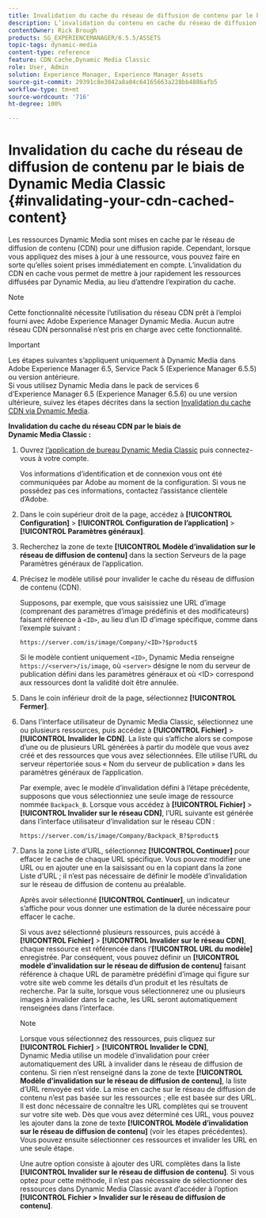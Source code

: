 ```yaml
---
title: Invalidation du cache du réseau de diffusion de contenu par le biais de Dynamic Media Classic
description: L’invalidation du contenu en cache du réseau de diffusion de continu (CDN) vous permet de mettre à jour rapidement les ressources diffusées par Dynamic Media, au lieu d’attendre l’expiration du cache.
contentOwner: Rick Brough
products: SG_EXPERIENCEMANAGER/6.5.5/ASSETS
topic-tags: dynamic-media
content-type: reference
feature: CDN Cache,Dynamic Media Classic
role: User, Admin
solution: Experience Manager, Experience Manager Assets
source-git-commit: 29391c8e3042a8a04c64165663a228bb4886afb5
workflow-type: tm+mt
source-wordcount: '716'
ht-degree: 100%

---
```


# Invalidation du cache du réseau de diffusion de contenu par le biais de Dynamic Media Classic {#invalidating-your-cdn-cached-content}

Les ressources Dynamic Media sont mises en cache par le réseau de diffusion de contenu (CDN) pour une diffusion rapide. Cependant, lorsque vous appliquez des mises à jour à une ressource, vous pouvez faire en sorte qu’elles soient prises immédiatement en compte. L’invalidation du CDN en cache vous permet de mettre à jour rapidement les ressources diffusées par Dynamic Media, au lieu d’attendre l’expiration du cache.

>[!NOTE]
>
>Cette fonctionnalité nécessite l’utilisation du réseau CDN prêt à l’emploi fourni avec Adobe Experience Manager Dynamic Media. Aucun autre réseau CDN personnalisé n’est pris en charge avec cette fonctionnalité.

>[!IMPORTANT]
>
>Les étapes suivantes s’appliquent uniquement à Dynamic Media dans Adobe Experience Manager 6.5, Service Pack 5 (Experience Manager 6.5.5) ou version antérieure.<br>Si vous utilisez Dynamic Media dans le pack de services 6 d’Experience Manager 6.5 (Experience Manager 6.5.6) ou une version ultérieure, suivez les étapes décrites dans la section [Invalidation du cache CDN via Dynamic Media](/help/assets/invalidate-cdn-cache-dynamic-media.md).

<!-- REMOVED MARCH 28, 2022 BECAUSE OF 404; NO REDIRECT WAS PUT IN PLACE BY SUPPORT See also [Cache overview in Dynamic Media Classic (Scene7)](https://helpx.adobe.com/experience-manager/scene7/kb/base/caching-questions/scene7-caching-overview.html). -->

**Invalidation du cache du réseau CDN par le biais de Dynamic Media Classic :**

1. Ouvrez [l’application de bureau Dynamic Media Classic](https://experienceleague.adobe.com/docs/dynamic-media-classic/using/intro/dynamic-media-classic-desktop-app.html?lang=fr#system-requirements-dmc-app) puis connectez-vous à votre compte.

   Vos informations d’identification et de connexion vous ont été communiquées par Adobe au moment de la configuration. Si vous ne possédez pas ces informations, contactez l’assistance clientèle d’Adobe.

1. Dans le coin supérieur droit de la page, accédez à **[!UICONTROL Configuration]** > **[!UICONTROL Configuration de l’application]** > **[!UICONTROL Paramètres généraux]**.
1. Recherchez la zone de texte **[!UICONTROL Modèle d’invalidation sur le réseau de diffusion de contenu]** dans la section Serveurs de la page Paramètres généraux de l’application.

1. Précisez le modèle utilisé pour invalider le cache du réseau de diffusion de contenu (CDN).

   Supposons, par exemple, que vous saisissiez une URL d’image (comprenant des paramètres d’image prédéfinis et des modificateurs) faisant référence à `<ID>`, au lieu d’un ID d’image spécifique, comme dans l’exemple suivant :

   `https://server.com/is/image/Company/<ID>?$product$`

   Si le modèle contient uniquement `<ID>`, Dynamic Media renseigne `https://<server>/is/image`, où `<server>` désigne le nom du serveur de publication défini dans les paramètres généraux et où &lt;ID> correspond aux ressources dont la validité doit être annulée.

1. Dans le coin inférieur droit de la page, sélectionnez **[!UICONTROL Fermer]**.
1. Dans l’interface utilisateur de Dynamic Media Classic, sélectionnez une ou plusieurs ressources, puis accédez à **[!UICONTROL Fichier]** > **[!UICONTROL Invalider le CDN]**. La liste qui s’affiche alors se compose d’une ou de plusieurs URL générées à partir du modèle que vous avez créé et des ressources que vous avez sélectionnées. Elle utilise l’URL du serveur répertoriée sous « Nom du serveur de publication » dans les paramètres généraux de l’application.

   Par exemple, avec le modèle d’invalidation défini à l’étape précédente, supposons que vous sélectionniez une seule image de ressource nommée `Backpack_B`. Lorsque vous accédez à **[!UICONTROL Fichier]** > **[!UICONTROL Invalider sur le réseau CDN]**, l’URL suivante est générée dans l’interface utilisateur d’invalidation sur le réseau CDN :

   `https://server.com/is/image/Company/Backpack_B?$product$`

1. Dans la zone Liste d’URL, sélectionnez **[!UICONTROL Continuer]** pour effacer le cache de chaque URL spécifique. Vous pouvez modifier une URL ou en ajouter une en la saisissant ou en la copiant dans la zone Liste d’URL ; il n’est pas nécessaire de définir le modèle d’invalidation sur le réseau de diffusion de contenu au préalable.

   Après avoir sélectionné **[!UICONTROL Continuer]**, un indicateur s’affiche pour vous donner une estimation de la durée nécessaire pour effacer le cache.

   Si vous avez sélectionné plusieurs ressources, puis accédé à **[!UICONTROL Fichier]** > **[!UICONTROL Invalider sur le réseau CDN]**, chaque ressource est référencée dans l’**[!UICONTROL URL du modèle]** enregistrée. Par conséquent, vous pouvez définir un **[!UICONTROL modèle d’invalidation sur le réseau de diffusion de contenu]** faisant référence à chaque URL de paramètre prédéfini d’image qui figure sur votre site web comme les détails d’un produit et les résultats de recherche. Par la suite, lorsque vous sélectionnerez une ou plusieurs images à invalider dans le cache, les URL seront automatiquement renseignées dans l’interface.

   >[!NOTE]
   >
   >Lorsque vous sélectionnez des ressources, puis cliquez sur **[!UICONTROL Fichier]** > **[!UICONTROL Invalider le CDN]**, Dynamic Media utilise un modèle d’invalidation pour créer automatiquement des URL à invalider dans le réseau de diffusion de contenu. Si rien n’est renseigné dans la zone de texte **[!UICONTROL Modèle d’invalidation sur le réseau de diffusion de contenu]**, la liste d’URL renvoyée est vide. La mise en cache sur le réseau de diffusion de contenu n’est pas basée sur les ressources ; elle est basée sur des URL. Il est donc nécessaire de connaître les URL complètes qui se trouvent sur votre site web. Dès que vous avez déterminé ces URL, vous pouvez les ajouter dans la zone de texte **[!UICONTROL Modèle d’invalidation sur le réseau de diffusion de contenu]** (voir les étapes précédentes). Vous pouvez ensuite sélectionner ces ressources et invalider les URL en une seule étape.
   >
   >Une autre option consiste à ajouter des URL complètes dans la liste **[!UICONTROL Invalider sur le réseau de diffusion de contenu]**. Si vous optez pour cette méthode, il n’est pas nécessaire de sélectionner des ressources dans Dynamic Media Classic avant d’accéder à l’option **[!UICONTROL Fichier > Invalider sur le réseau de diffusion de contenu]**.
